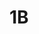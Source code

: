 # 1B


<!DOCTYPE html>
<html>

<head>
    <meta charset='utf-8'>
    <meta http-equiv='X-UA-Compatible' content='IE=edge'>
    <title>sexshop</title>
    <link rel="stylesheet" href="style.css">
</head>

<body>
   
</body>

</html>